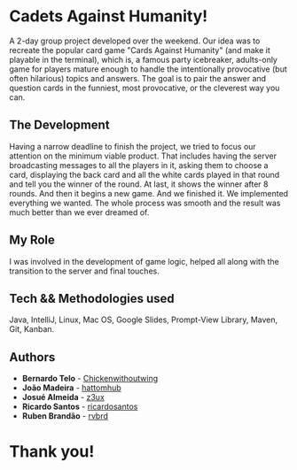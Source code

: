 # Cadets Against Humanity!

A 2-day group project developed over the weekend.
Our idea was to recreate the popular card game "Cards Against Humanity" (and make it playable in the terminal), which is, a famous party icebreaker, adults-only game for players mature enough to handle the intentionally provocative (but often hilarious) topics and answers. The goal is to pair the answer and question cards in the funniest, most provocative, or the cleverest way you can.

## The Development

Having a narrow deadline to finish the project, we tried to focus our attention on the minimum viable product. That includes having the server broadcasting messages to all the players in it, asking them to choose a card, displaying the back card and all the white cards played in that round and tell you the winner of the round. At last, it shows the winner after 8 rounds. And then it begins a new game. And we finished it. We implemented everything we wanted. The whole process was smooth and the result was much better than we ever dreamed of.

## My Role

I was involved in the development of game logic, helped all along with the transition to the server and final touches.

## Tech && Methodologies used

Java, IntelliJ, Linux, Mac OS, Google Slides, Prompt-View Library, Maven, Git, Kanban.

## Authors

* **Bernardo Telo** - [Chickenwithoutwing](https://github.com/Chickenwithoutwing)
* **João Madeira** - [hattomhub](https://github.com/hattomhub)
* **Josué Almeida** - [z3ux](https://github.com/z3ux)
* **Ricardo Santos** - [ricardosantos](https://github.com/ricardosantos96)
* **Ruben Brandão** - [rvbrd](https://github.com/rvbrd)


# Thank you!
